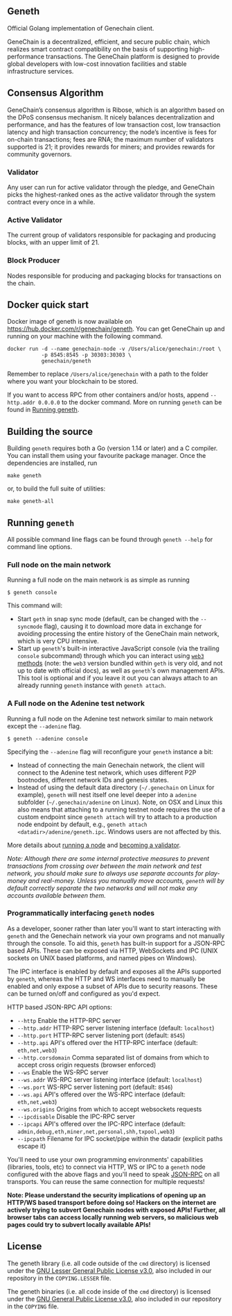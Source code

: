 ## Geneth

Official Golang implementation of Genechain client.

GeneChain is a decentralized, efficient, and secure public chain, which realizes
smart contract compatibility on the basis of supporting high-performance
transactions. The GeneChain platform is designed to provide global developers
with low-cost innovation facilities and stable infrastructure services.

## Consensus Algorithm

GeneChain’s consensus algorithm is Ribose, which is an algorithm based on the
DPoS consensus mechanism. It nicely balances decentralization and performance,
and has the features of low transaction cost, low transaction latency and high
transaction concurrency; the node’s incentive is fees for on-chain transactions;
fees are RNA; the maximum number of validators supported is 21; it provides
rewards for miners; and provides rewards for community governors.

### Validator

Any user can run for active validator through the pledge, and GeneChain picks
the highest-ranked ones as the active validator through the system contract
every once in a while.

### Active Validator

The current group of validators responsible for packaging and producing blocks,
with an upper limit of 21.

### Block Producer

Nodes responsible for producing and packaging blocks for transactions on the
chain.

## Docker quick start
Docker image of geneth is now available on
https://hub.docker.com/r/genechain/geneth. You can get GeneChain up and running
on your machine with the following command.

```
docker run -d --name genechain-node -v /Users/alice/genechain:/root \
           -p 8545:8545 -p 30303:30303 \
           genechain/geneth
```

Remember to replace `/Users/alice/genechain` with a path to the folder where you
want your blockchain to be stored.

If you want to access RPC from other containers and/or hosts, append
`--http.addr 0.0.0.0` to the docker command. More on running `geneth` can be
found in [Running geneth](#running-geneth).

## Building the source

Building `geneth` requires both a Go (version 1.14 or later) and a C compiler. You can install
them using your favourite package manager. Once the dependencies are installed, run

```shell
make geneth
```

or, to build the full suite of utilities:

```shell
make geneth-all
```

## Running `geneth`

All possible command line flags can be found through `geneth --help` for command line options.

### Full node on the main network

Running a full node on the main network is as simple as running

```shell
$ geneth console
```

This command will:
 * Start `geth` in snap sync mode (default, can be changed with the `--syncmode` flag),
   causing it to download more data in exchange for avoiding processing the entire history
   of the GeneChain main network, which is very CPU intensive.
 * Start up `geneth`'s built-in interactive JavaScript console
   (via the trailing `console` subcommand) through which you can interact using [`web3` methods](https://web3js.readthedocs.io/en/) 
   (note: the `web3` version bundled within `geth` is very old, and not up to date with official docs),
   as well as `geneth`'s own management APIs.
   This tool is optional and if you leave it out you can always attach to an already running
   `geneth` instance with `geneth attach`.

### A Full node on the Adenine test network

Running a full node on the Adenine test network similar to main network except the `--adenine` flag.

```shell
$ geneth --adenine console
```

Specifying the `--adenine` flag will reconfigure your `geneth` instance a bit:

 * Instead of connecting the main Genechain network, the client will connect to the Adenine
   test network, which uses different P2P bootnodes, different network IDs and genesis
   states.
 * Instead of using the default data directory (`~/.genechain` on Linux for example), `geneth`
   will nest itself one level deeper into a `adenine` subfolder (`~/.genechain/adenine` on
   Linux). Note, on OSX and Linux this also means that attaching to a running testnet node
   requires the use of a custom endpoint since `geneth attach` will try to attach to a
   production node endpoint by default, e.g.,
   `geneth attach <datadir>/adenine/geneth.ipc`. Windows users are not affected by
   this.

More details about [running a node](https://github.com/genechain-io/geneth/wiki/Fullnode)
and [becoming a validator](https://github.com/genechain-io/geneth/wiki/Validator).

*Note: Although there are some internal protective measures to prevent transactions from
crossing over between the main network and test network, you should make sure to always
use separate accounts for play-money and real-money. Unless you manually move
accounts, `geneth` will by default correctly separate the two networks and will not make any
accounts available between them.*

### Programmatically interfacing `geneth` nodes

As a developer, sooner rather than later you'll want to start interacting with `geneth` and the
Genechain network via your own programs and not manually through the console. To aid
this, `geneth` has built-in support for a JSON-RPC based APIs.
These can be exposed via HTTP, WebSockets and IPC (UNIX sockets on UNIX based
platforms, and named pipes on Windows).

The IPC interface is enabled by default and exposes all the APIs supported by `geneth`,
whereas the HTTP and WS interfaces need to manually be enabled and only expose a
subset of APIs due to security reasons. These can be turned on/off and configured as
you'd expect.

HTTP based JSON-RPC API options:

  * `--http` Enable the HTTP-RPC server
  * `--http.addr` HTTP-RPC server listening interface (default: `localhost`)
  * `--http.port` HTTP-RPC server listening port (default: `8545`)
  * `--http.api` API's offered over the HTTP-RPC interface (default: `eth,net,web3`)
  * `--http.corsdomain` Comma separated list of domains from which to accept cross origin requests (browser enforced)
  * `--ws` Enable the WS-RPC server
  * `--ws.addr` WS-RPC server listening interface (default: `localhost`)
  * `--ws.port` WS-RPC server listening port (default: `8546`)
  * `--ws.api` API's offered over the WS-RPC interface (default: `eth,net,web3`)
  * `--ws.origins` Origins from which to accept websockets requests
  * `--ipcdisable` Disable the IPC-RPC server
  * `--ipcapi` API's offered over the IPC-RPC interface (default: `admin,debug,eth,miner,net,personal,shh,txpool,web3`)
  * `--ipcpath` Filename for IPC socket/pipe within the datadir (explicit paths escape it)

You'll need to use your own programming environments' capabilities (libraries, tools, etc) to
connect via HTTP, WS or IPC to a `geneth` node configured with the above flags and you'll
need to speak [JSON-RPC](https://www.jsonrpc.org/specification) on all transports. You
can reuse the same connection for multiple requests!

**Note: Please understand the security implications of opening up an HTTP/WS based
transport before doing so! Hackers on the internet are actively trying to subvert
Genechain nodes with exposed APIs! Further, all browser tabs can access locally
running web servers, so malicious web pages could try to subvert locally available
APIs!**

## License

The geneth library (i.e. all code outside of the `cmd` directory) is licensed under the
[GNU Lesser General Public License v3.0](https://www.gnu.org/licenses/lgpl-3.0.en.html),
also included in our repository in the `COPYING.LESSER` file.

The geneth binaries (i.e. all code inside of the `cmd` directory) is licensed under the
[GNU General Public License v3.0](https://www.gnu.org/licenses/gpl-3.0.en.html), also
included in our repository in the `COPYING` file.
